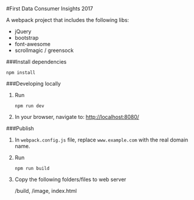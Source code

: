 #First Data Consumer Insights 2017

A webpack project that includes the following libs:

* jQuery
* bootstrap
* font-awesome
* scrollmagic / greensock


###Install dependencies

```
npm install
```

###Developing locally

1. Run

	```
	npm run dev
	```

2. In your browser, navigate to: [http://localhost:8080/](http://localhost:8080/)

###Publish

1. In `webpack.config.js` file, replace `www.example.com` with the real domain name.

2. Run

	```
	npm run build
	```

3. Copy the following folders/files to web server

	/build,
	/image,
	index.html
